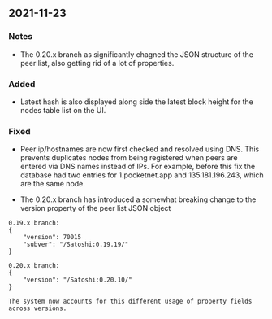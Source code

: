 ## 2021-11-23

### Notes
* The 0.20.x branch as significantly chagned the JSON structure of the peer list, also getting rid of a lot of properties.

### Added
* Latest hash is also displayed along side the latest block height for the nodes table list on the UI.

### Fixed
* Peer ip/hostnames are now first checked and resolved using DNS. This prevents duplicates nodes from being registered when peers are entered via DNS names instead of IPs. For example, before this fix the database had two entries for 1.pocketnet.app and 135.181.196.243, which are the same node.

* The 0.20.x branch has introduced a somewhat breaking change to the version property of the peer list JSON object
```
0.19.x branch:
{
    "version": 70015
    "subver": "/Satoshi:0.19.19/"
}

0.20.x branch:
{
    "version": "/Satoshi:0.20.10/"
}

The system now accounts for this different usage of property fields across versions.
```